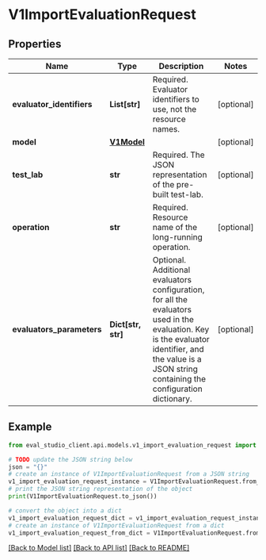 # V1ImportEvaluationRequest


## Properties

Name | Type | Description | Notes
------------ | ------------- | ------------- | -------------
**evaluator_identifiers** | **List[str]** | Required. Evaluator identifiers to use, not the resource names. | [optional] 
**model** | [**V1Model**](V1Model.md) |  | [optional] 
**test_lab** | **str** | Required. The JSON representation of the pre-built test-lab. | [optional] 
**operation** | **str** | Required. Resource name of the long-running operation. | [optional] 
**evaluators_parameters** | **Dict[str, str]** | Optional. Additional evaluators configuration, for all the evaluators used in the evaluation. Key is the evaluator identifier, and the value is a JSON string containing the configuration dictionary. | [optional] 

## Example

```python
from eval_studio_client.api.models.v1_import_evaluation_request import V1ImportEvaluationRequest

# TODO update the JSON string below
json = "{}"
# create an instance of V1ImportEvaluationRequest from a JSON string
v1_import_evaluation_request_instance = V1ImportEvaluationRequest.from_json(json)
# print the JSON string representation of the object
print(V1ImportEvaluationRequest.to_json())

# convert the object into a dict
v1_import_evaluation_request_dict = v1_import_evaluation_request_instance.to_dict()
# create an instance of V1ImportEvaluationRequest from a dict
v1_import_evaluation_request_from_dict = V1ImportEvaluationRequest.from_dict(v1_import_evaluation_request_dict)
```
[[Back to Model list]](../README.md#documentation-for-models) [[Back to API list]](../README.md#documentation-for-api-endpoints) [[Back to README]](../README.md)


